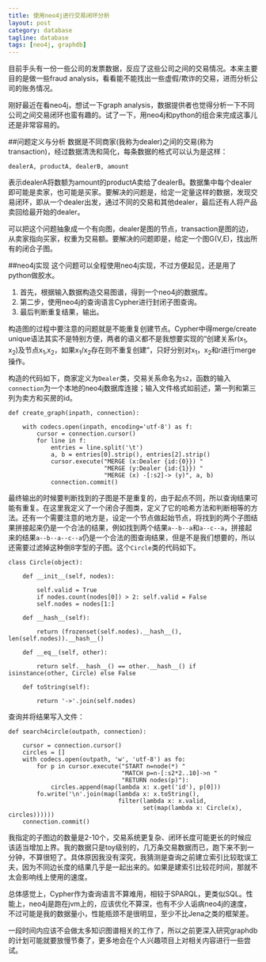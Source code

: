 ```yaml
---
title: 使用neo4j进行交易闭环分析
layout: post
category: database
tagline: database
tags: [neo4j, graphdb]
---
```


目前手头有一份一些公司的发票数据，反应了这些公司之间的交易情况。本来主要目的是做一些fraud analysis，看看能不能找出一些虚假/欺诈的交易，进而分析公司的账务情况。

刚好最近在看neo4j，想试一下graph analysis，数据提供者也觉得分析一下不同公司之间交易闭环也蛮有趣的。试了一下，用neo4j和python的组合来完成这事儿还是非常容易的。

##问题定义与分析
数据是不同商家(我称为dealer)之间的交易(称为transaction)，经过数据清洗和简化，每条数据的格式可以认为是这样：

    dealerA, productA, dealerB, amount

表示dealerA将数额为amount的productA卖给了dealerB。数据集中每个dealer即可能是卖家，也可能是买家。要解决的问题是，给定一定量这样的数据，发现交易闭环，即从一个dealer出发，通过不同的交易和其他dealer，最后还有人将产品卖回给最开始的dealer。

可以把这个问题抽象成一个有向图，dealer是图的节点，transaction是图的边，从卖家指向买家，权重为交易额。要解决的问题即是，给定一个图G(V,E)，找出所有的闭合子图。

##neo4j实现
这个问题可以全程使用neo4j实现，不过方便起见，还是用了python做胶水。

1. 首先，根据输入数据构造交易图谱，得到一个neo4j的数据库。
2. 第二步，使用neo4j的查询语言Cypher进行封闭子图查询。
3. 最后判断重复结果，输出。

构造图的过程中要注意的问题就是不能重复创建节点。Cypher中得merge/create unique语法其实不是特别方便，两者的语义都不是我想要实现的“创建关系r(x<sub>1</sub>, x<sub>2</sub>)及节点x<sub>1</sub>,x<sub>2</sub>，如果x<sub>1</sub>/x<sub>2</sub>存在则不重复创建”，只好分别对x<sub>1</sub>，x<sub>2</sub>和r进行merge操作。

构造的代码如下，商家定义为`Dealer`类，交易关系命名为`s2`，函数的输入`connection`为一个本地的neo4j数据库连接；输入文件格式如前述，第一列和第三列为卖方和买房的id。


	def create_graph(inpath, connection):

	    with codecs.open(inpath, encoding='utf-8') as f:
	        cursor = connection.cursor()
	        for line in f:
	            entries = line.split('\t')
	            a, b = entries[0].strip(), entries[2].strip()
	            cursor.execute("MERGE (x:Dealer {id:{0}}) "
	                           "MERGE (y:Dealer {id:{1}}) "
	                           "MERGE (x) -[:s2]-> (y)", a, b)
	            connection.commit()


最终输出的时候要判断找到的子图是不是重复的，由于起点不同，所以查询结果可能有重复。在这里我定义了一个闭合子图类，定义了它的哈希方法和判断相等的方法。还有一个需要注意的地方是，设定一个节点做起始节点，将找到的两个子图结果拼接起来仍是一个合法的结果，例如找到两个结果`a--b--a`和`a--c--a`，拼接起来的结果`a--b--a--c--a`仍是一个合法的图查询结果，但是不是我们想要的，所以还需要过滤掉这种倒8字型的子图。这个`Circle`类的代码如下。

	class Circle(object):

	    def __init__(self, nodes):

	        self.valid = True
	        if nodes.count(nodes[0]) > 2: self.valid = False
	        self.nodes = nodes[1:]

	    def __hash__(self):

	        return (frozenset(self.nodes).__hash__(), len(self.nodes)).__hash__()

	    def __eq__(self, other):

	        return self.__hash__() == other.__hash__() if isinstance(other, Circle) else False

	    def toString(self):

	        return '->'.join(self.nodes)

查询并将结果写入文件：

	def search4circle(outpath, connection):

	    cursor = connection.cursor()
	    circles = []
	    with codecs.open(outpath, 'w', 'utf-8') as fo:
	        for p in cursor.execute("START n=node(*) "
	                                "MATCH p=n-[:s2*2..10]->n "
	                                "RETURN nodes(p)"):
	            circles.append(map(lambda x: x.get('id'), p[0]))
	        fo.write('\n'.join(map(lambda x: x.toString(),
	                               filter(lambda x: x.valid,
	                                      set(map(lambda x: Circle(x), circles))))))
	    connection.commit()

我指定的子图边的数量是2-10个，交易系统更复杂、闭环长度可能更长的时候应该适当增加上界。我的数据只是toy级别的，几万条交易数据而已，跑下来不到一分钟，不算很短了。具体原因我没有深究，我猜测是查询之前建立索引比较耽误工夫，因为不同边长度的结果几乎是一起出来的。如果是建索引比较花时间，那就不太会影响线上使用的速度。

总体感觉上，Cypher作为查询语言不算难用，相较于SPARQL，更类似SQL。性能上，neo4j是跑在jvm上的，应该优化不算深，也有不少人诟病neo4j的速度，不过可能是我的数据量小，性能瓶颈不是很明显，至少不比Jena之类的框架差。

一段时间内应该不会做太多知识图谱相关的工作了，所以之前更深入研究graphdb的计划可能就要放慢节奏了，更多地会在个人兴趣项目上对相关内容进行一些尝试。
